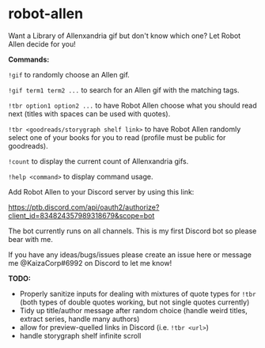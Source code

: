 # robot-allen

Want a Library of Allenxandria gif but don't know which one? Let Robot Allen decide for you!

**Commands:**

`!gif` to randomly choose an Allen gif.

`!gif term1 term2 ...` to search for an Allen gif with the matching tags.

`!tbr option1 option2 ...` to have Robot Allen choose what you should read next (titles with spaces can be used with quotes).

`!tbr <goodreads/storygraph shelf link>` to have Robot Allen randomly select one of your books for you to read (profile must be public for goodreads).

`!count` to display the current count of Allenxandria gifs.

`!help <command>` to display command usage.


Add Robot Allen to your Discord server by using this link:

https://ptb.discord.com/api/oauth2/authorize?client_id=834824357989318679&scope=bot

The bot currently runs on all channels. This is my first Discord bot so please bear with me.

If you have any ideas/bugs/issues please create an issue here or message me @KaizaCorp#6992 on Discord to let me know! 

**TODO:**

+ Properly sanitize inputs for dealing with mixtures of quote types for `!tbr` (both types of double quotes working, but not single quotes currently)
+ Tidy up title/author message after random choice (handle weird titles, extract series, handle many authors)
+ allow for preview-quelled links in Discord (i.e. `!tbr <url>`)
+ handle storygraph shelf infinite scroll
